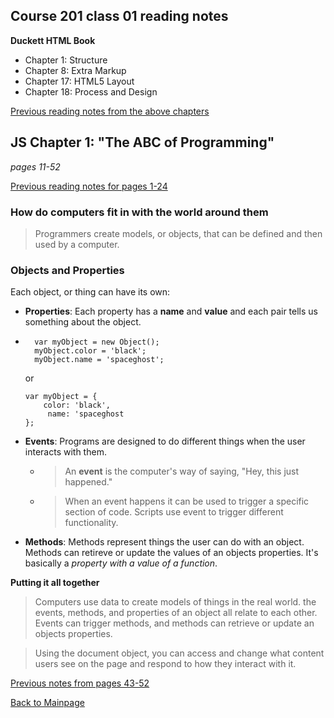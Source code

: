## Course 201 class 01 reading notes


**Duckett HTML Book**
+ Chapter 1: Structure
+ Chapter 8: Extra Markup
+ Chapter 17: HTML5 Layout
+ Chapter 18: Process and Design

[Previous reading notes from the above chapters](html-structure.md)

## JS Chapter 1: "The ABC of Programming"
*pages 11-52*

[Previous reading notes for pages 1-24](prog-with-java.md)

### How do computers fit in with the world around them

>Programmers create models, or objects, that can be defined and then used by a computer.

### Objects and Properties
Each object, or thing can have its own:
+ **Properties**:  Each property has a **name** and **value** and each pair tells us something about the object.
+ ```
    var myObject = new Object();
    myObject.color = 'black';
    myObject.name = 'spaceghost';
    ```

    or
    ```
    var myObject = {
        color: 'black',
         name: 'spaceghost
    };
    ```
+ **Events**: Programs are designed to do different things when the user interacts with them.
    + > An **event** is the computer's way of saying, "Hey, this just happened."
    + > When an event happens it can be used to trigger a specific section of code.  Scripts use event to trigger different functionality.
+ **Methods**: Methods represent things the user can do with an object.   Methods can retireve or update the values of an objects properties.  It's basically a *property with a value of a function*.

**Putting it all together**

> Computers use data to create models of things in the real world.  the events, methods, and properties of an object all relate to each other.  Events can trigger methods, and methods can retrieve or update an objects properties.

>Using the document object, you can access and change what content users see on the page and respond to how they interact with it.



[Previous notes from pages 43-52](javascript.md)



[Back to Mainpage](README.md)